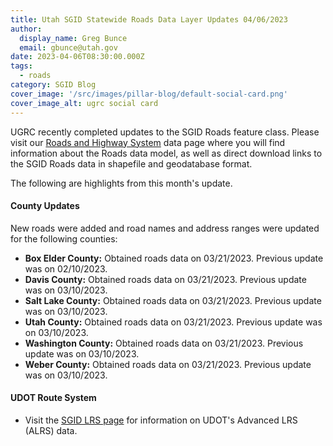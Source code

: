 ```yaml
---
title: Utah SGID Statewide Roads Data Layer Updates 04/06/2023
author:
  display_name: Greg Bunce
  email: gbunce@utah.gov
date: 2023-04-06T08:30:00.000Z
tags:
  - roads
category: SGID Blog
cover_image: '/src/images/pillar-blog/default-social-card.png'
cover_image_alt: ugrc social card
---
```


UGRC recently completed updates to the SGID Roads feature class. Please visit our [Roads and Highway System](/products/sgid/transportation/road-centerlines) data page where you will find information about the Roads data model, as well as direct download links to the SGID Roads data in shapefile and geodatabase format.

The following are highlights from this month's update.

#### County Updates

New roads were added and road names and address ranges were updated for the following counties:

- **Box Elder County:** Obtained roads data on 03/21/2023. Previous update was on 02/10/2023.
- **Davis County:** Obtained roads data on 03/21/2023. Previous update was on 03/10/2023.
- **Salt Lake County:** Obtained roads data on 03/21/2023. Previous update was on 03/10/2023.
- **Utah County:** Obtained roads data on 03/21/2023. Previous update was on 03/10/2023.
- **Washington County:** Obtained roads data on 03/21/2023. Previous update was on 03/10/2023.
- **Weber County:** Obtained roads data on 03/21/2023. Previous update was on 03/10/2023.

#### UDOT Route System

- Visit the [SGID LRS page](/products/sgid/transportation/road-centerlines) for information on UDOT's Advanced LRS (ALRS) data.
